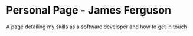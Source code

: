 # Personal Page - James Ferguson

A page detailing my skills as a software developer and how to get in touch
